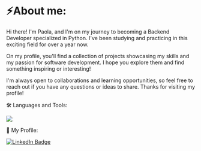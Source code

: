 # ⚡About me:
Hi there! I'm Paola, and I'm on my journey to becoming a Backend Developer specialized in Python. I've been studying and practicing in this exciting field for over a year now.

On my profile, you'll find a collection of projects showcasing my skills and my passion for software development. I hope you explore them and find something inspiring or interesting!

I'm always open to collaborations and learning opportunities, so feel free to reach out if you have any questions or ideas to share. Thanks for visiting my profile!


:hammer_and_wrench: Languages and Tools:
<p>
  <a href="https://skillicons.dev">
    <img src="https://skillicons.dev/icons?i=py,sqlite,django,flask,fastapi,git,docker,replit,aws,vscode" />
  </a>
</p>

:page_with_curl: My Profile:
<div id="badges">
  <a href="your-linkedin-URL">
    <img src="https://img.shields.io/badge/LinkedIn-blue?style=for-the-badge&logo=linkedin&logoColor=white" alt="LinkedIn Badge"/>
  </a>
</div>



<!--
**paoladenic/paoladenic** is a ✨ _special_ ✨ repository because its `README.md` (this file) appears on your GitHub profile.

Here are some ideas to get you started:

- 🔭 I’m currently working on ...
- 🌱 I’m currently learning ...
- 👯 I’m looking to collaborate on ...
- 🤔 I’m looking for help with ...
- 💬 Ask me about ...
- 📫 How to reach me: ...
- 😄 Pronouns: ...
- ⚡ Fun fact: ...
-->
